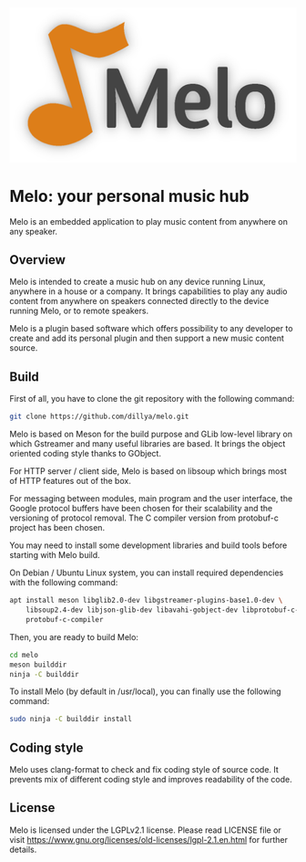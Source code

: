 ![melo][melo_logo]

# Melo: your personal music hub

Melo is an embedded application to play music content from anywhere on any
speaker.

## Overview
Melo is intended to create a music hub on any device running Linux, anywhere in
a house or a company. It brings capabilities to play any audio content from
anywhere on speakers connected directly to the device running Melo, or to remote
speakers.

Melo is a plugin based software which offers possibility to any developer to
create and add its personal plugin and then support a new music content source.

## Build

First of all, you have to clone the git repository with the following command:

```sh
git clone https://github.com/dillya/melo.git
```

Melo is based on Meson for the build purpose and GLib low-level library on which
Gstreamer and many useful libraries are based. It brings the object oriented
coding style thanks to GObject.

For HTTP server / client side, Melo is based on libsoup which brings most of
HTTP features out of the box.

For messaging between modules, main program and the user interface, the Google
protocol buffers have been chosen for their scalability and the versioning of
protocol removal. The C compiler version from protobuf-c project has been
chosen.

You may need to install some development libraries and build tools before
starting with Melo build.

On Debian / Ubuntu Linux system, you can install required dependencies with the
following command:

```sh
apt install meson libglib2.0-dev libgstreamer-plugins-base1.0-dev \
    libsoup2.4-dev libjson-glib-dev libavahi-gobject-dev libprotobuf-c-dev \
    protobuf-c-compiler
```

Then, you are ready to build Melo:

```sh
cd melo
meson builddir
ninja -C builddir
```

To install Melo (by default in /usr/local), you can finally use the following
command:

```sh
sudo ninja -C builddir install
```

## Coding style

Melo uses clang-format to check and fix coding style of source code. It prevents
mix of different coding style and improves readability of the code.

## License

Melo is licensed under the LGPLv2.1 license. Please read LICENSE file or visit
https://www.gnu.org/licenses/old-licenses/lgpl-2.1.en.html for further details.

[melo_logo]: https://raw.githubusercontent.com/dillya/melo/melo-1.0.0/media/logo.png
